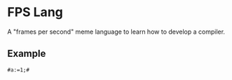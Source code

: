 # FPS Lang

A "frames per second" meme language to learn how to develop a compiler.

## Example

```
#a:=1;#
```
